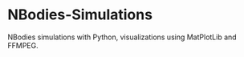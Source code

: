 # NBodies-Simulations
NBodies simulations with Python, visualizations using MatPlotLib and FFMPEG. 
